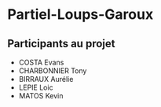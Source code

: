 # Partiel-Loups-Garoux

## Participants au projet
- COSTA Evans
- CHARBONNIER Tony
- BIRRAUX Aurélie
- LEPIE Loic
- MATOS Kevin